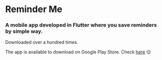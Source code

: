 # Reminder Me

### A mobile app developed in Flutter where you save reminders by simple way.

Downloaded over a hundred times.

The app is available to download on Google Play Store. Check <a href='https://play.google.com/store/apps/details?id=com.danielrocha.melembra'>here</a> :wink:

